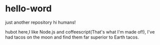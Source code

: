 # hello-word
just another repository
hi humans!

hubot here,I like Node.js and coffeescript(That's what I'm made of!),
I've had tacos on the moon and find them far superior to Earth tacos.
